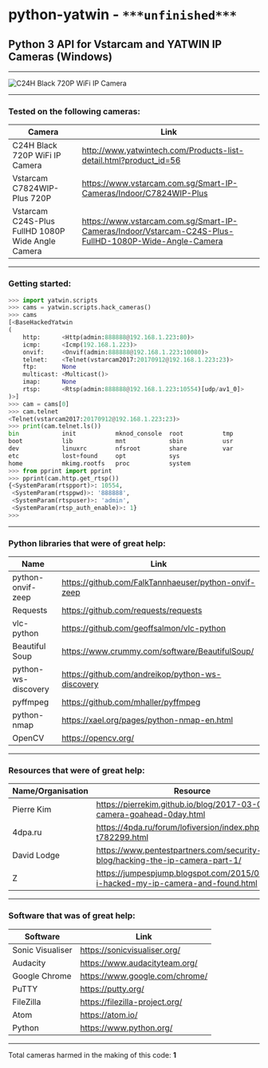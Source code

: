 # python-yatwin - `***unfinished***`

## Python 3 API for Vstarcam and YATWIN IP Cameras (Windows)

-----------------------------------

![C24H Black 720P WiFi IP Camera](http://pro646f20.pic37.websiteonline.cn/upload/xch2.jpg)

-----------------------------------

### Tested on the following cameras:
Camera | Link
------ | ----
C24H Black 720P WiFi IP Camera | http://www.yatwintech.com/Products-list-detail.html?product_id=56
Vstarcam C7824WIP-Plus 720P | https://www.vstarcam.com.sg/Smart-IP-Cameras/Indoor/C7824WIP-Plus
Vstarcam C24S-Plus FullHD 1080P Wide Angle Camera | https://www.vstarcam.com.sg/Smart-IP-Cameras/Indoor/Vstarcam-C24S-Plus-FullHD-1080P-Wide-Angle-Camera

-----------------------------------

### Getting started:

```python
>>> import yatwin.scripts
>>> cams = yatwin.scripts.hack_cameras()
>>> cams
[<BaseHackedYatwin
(
	http:      <Http(admin:888888@192.168.1.223:80)>
	icmp:      <Icmp(192.168.1.223)>
	onvif:     <Onvif(admin:888888@192.168.1.223:10080)>
	telnet:    <Telnet(vstarcam2017:20170912@192.168.1.223:23)>
	ftp:       None
	multicast: <Multicast()>
	imap:      None
	rtsp:      <Rtsp(admin:888888@192.168.1.223:10554)[udp/av1_0]>
)>]
>>> cam = cams[0]
>>> cam.telnet
<Telnet(vstarcam2017:20170912@192.168.1.223:23)>
>>> print(cam.telnet.ls())
bin            init           mknod_console  root           tmp
boot           lib            mnt            sbin           usr
dev            linuxrc        nfsroot        share          var
etc            lost+found     opt            sys
home           mkimg.rootfs   proc           system
>>> from pprint import pprint
>>> pprint(cam.http.get_rtsp())
{<SystemParam(rtspport)>: 10554,
 <SystemParam(rtsppwd)>: '888888',
 <SystemParam(rtspuser)>: 'admin',
 <SystemParam(rtsp_auth_enable)>: 1}
>>> 
```

-----------------------------------

### Python libraries that were of great help:

Name | Link
---- | ----
python-onvif-zeep | https://github.com/FalkTannhaeuser/python-onvif-zeep
Requests | https://github.com/requests/requests
vlc-python | https://github.com/geoffsalmon/vlc-python
Beautiful Soup | https://www.crummy.com/software/BeautifulSoup/
python-ws-discovery | https://github.com/andreikop/python-ws-discovery
pyffmpeg | https://github.com/mhaller/pyffmpeg
python-nmap | https://xael.org/pages/python-nmap-en.html
OpenCV | https://opencv.org/

-----------------------------------


### Resources that were of great help:

Name/Organisation | Resource
---- | ----
Pierre Kim | https://pierrekim.github.io/blog/2017-03-08-camera-goahead-0day.html
4dpa.ru | https://4pda.ru/forum/lofiversion/index.php?t782299.html
David Lodge | https://www.pentestpartners.com/security-blog/hacking-the-ip-camera-part-1/
Z | https://jumpespjump.blogspot.com/2015/09/how-i-hacked-my-ip-camera-and-found.html

-----------------------------------

### Software that was of great help:

Software | Link
-------- | ----
Sonic Visualiser | https://sonicvisualiser.org/
Audacity | https://www.audacityteam.org/
Google Chrome | https://www.google.com/chrome/
PuTTY | https://putty.org/
FileZilla | https://filezilla-project.org/
Atom | https://atom.io/
Python | https://www.python.org/

-----------------------------------

Total cameras harmed in the making of this code: **1**
